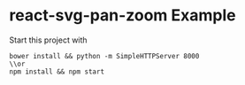 # react-svg-pan-zoom Example

Start this project with
```
bower install && python -m SimpleHTTPServer 8000
\\or
npm install && npm start
```
